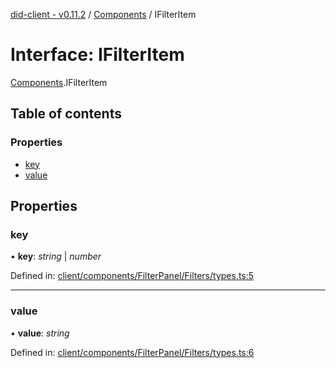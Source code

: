 [did-client - v0.11.2](../README.md) / [Components](../modules/components.md) / IFilterItem

# Interface: IFilterItem

[Components](../modules/components.md).IFilterItem

## Table of contents

### Properties

- [key](components.ifilteritem.md#key)
- [value](components.ifilteritem.md#value)

## Properties

### key

• **key**: *string* \| *number*

Defined in: [client/components/FilterPanel/Filters/types.ts:5](https://github.com/Puzzlepart/did/blob/dev/client/components/FilterPanel/Filters/types.ts#L5)

___

### value

• **value**: *string*

Defined in: [client/components/FilterPanel/Filters/types.ts:6](https://github.com/Puzzlepart/did/blob/dev/client/components/FilterPanel/Filters/types.ts#L6)
